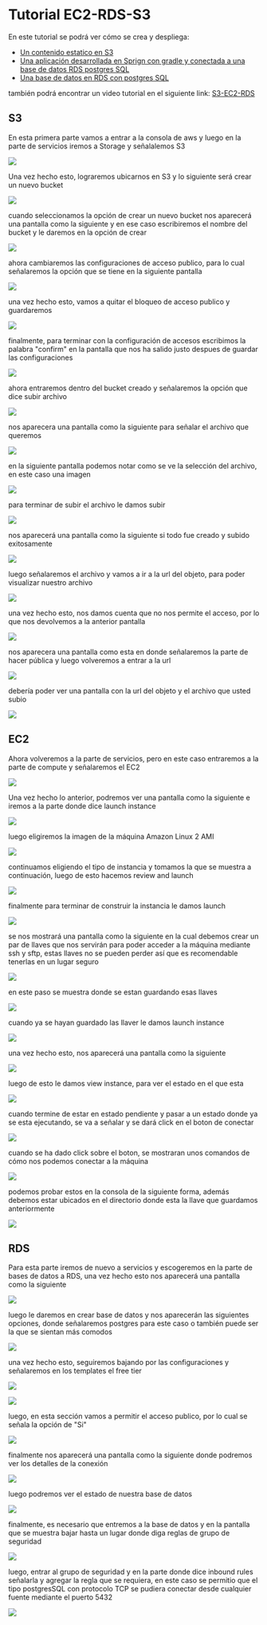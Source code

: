 # Tutorial EC2-RDS-S3

En este tutorial se podrá ver cómo se crea y despliega:

* [Un contenido estatico en S3](#S3)
* [Una aplicación desarrollada en Sprign con gradle y conectada a una base de datos RDS postgres SQL](#EC2)
* [Una base de datos en RDS con postgres SQL](#RDS)

también podrá encontrar un video tutorial en el siguiente link: [S3-EC2-RDS](https://youtu.be/8AayMFtAGkM)

## S3

En esta primera parte vamos a entrar a la consola de aws y luego en la parte de servicios iremos a Storage y señalalemos S3 

![](https://github.com/anamaria1299/S3-RDS-EC2/blob/master/resources/S3/S3%201.png)

Una vez hecho esto, lograremos ubicarnos en S3 y lo siguiente será crear un nuevo bucket

![](https://github.com/anamaria1299/S3-RDS-EC2/blob/master/resources/S3/S3%202.png)

cuando seleccionamos la opción de crear un nuevo bucket nos aparecerá una pantalla como la siguiente y en ese caso escribiremos el nombre del bucket y le daremos en la opción de crear

![](https://github.com/anamaria1299/S3-RDS-EC2/blob/master/resources/S3/S3%203.png)

ahora cambiaremos las configuraciones de acceso publico, para lo cual señalaremos la opción que se tiene en la siguiente pantalla

![](https://github.com/anamaria1299/S3-RDS-EC2/blob/master/resources/S3/S3%204.png)

una vez hecho esto, vamos a quitar el bloqueo de acceso publico y guardaremos

![](https://github.com/anamaria1299/S3-RDS-EC2/blob/master/resources/S3/S3%205.png)

finalmente, para terminar con la configuración de accesos escribimos la palabra "confirm" en la pantalla que nos ha salido justo despues de guardar las configuraciones

![](https://github.com/anamaria1299/S3-RDS-EC2/blob/master/resources/S3/S3%206.png)

ahora entraremos dentro del bucket creado y señalaremos la opción que dice subir archivo

![](https://github.com/anamaria1299/S3-RDS-EC2/blob/master/resources/S3/S3%207.png)

nos aparecera una pantalla como la siguiente para señalar el archivo que queremos 

![](https://github.com/anamaria1299/S3-RDS-EC2/blob/master/resources/S3/S3%208.png)

en la siguiente pantalla podemos notar como se ve la selección del archivo, en este caso una imagen

![](https://github.com/anamaria1299/S3-RDS-EC2/blob/master/resources/S3/S3%209.png)

para terminar de subir el archivo le damos subir

![](https://github.com/anamaria1299/S3-RDS-EC2/blob/master/resources/S3/S3%2010.png)

nos aparecerá una pantalla como la siguiente si todo fue creado y subido exitosamente

![](https://github.com/anamaria1299/S3-RDS-EC2/blob/master/resources/S3/S3%2011.png)

luego señalaremos el archivo y vamos a ir a la url del objeto, para poder visualizar nuestro archivo

![](https://github.com/anamaria1299/S3-RDS-EC2/blob/master/resources/S3/S3%2012.png)

una vez hecho esto, nos damos cuenta que no nos permite el acceso, por lo que nos devolvemos a la anterior pantalla

![](https://github.com/anamaria1299/S3-RDS-EC2/blob/master/resources/S3/S3%2013.png)

nos aparecera una pantalla como esta en donde señalaremos la parte de hacer pública y luego volveremos a entrar a la url

![](https://github.com/anamaria1299/S3-RDS-EC2/blob/master/resources/S3/S3%2014.png)

debería poder ver una pantalla con la url del objeto y el archivo que usted subio

![](https://github.com/anamaria1299/S3-RDS-EC2/blob/master/resources/S3/S3%2015.png)

## EC2

Ahora volveremos a la parte de servicios, pero en este caso entraremos a la parte de compute y señalaremos el EC2

![](https://github.com/anamaria1299/S3-RDS-EC2/blob/master/resources/EC2/EC2%201.png)

Una vez hecho lo anterior, podremos ver una pantalla como la siguiente e iremos a la parte donde dice launch instance

![](https://github.com/anamaria1299/S3-RDS-EC2/blob/master/resources/EC2/EC2%202.png)

luego eligiremos la imagen de la máquina Amazon Linux 2 AMI

![](https://github.com/anamaria1299/S3-RDS-EC2/blob/master/resources/EC2/EC2%203.png)

continuamos eligiendo el tipo de instancia y tomamos la que se muestra a continuación, luego de esto hacemos review and launch

![](https://github.com/anamaria1299/S3-RDS-EC2/blob/master/resources/EC2/EC2%204.png)

finalmente para terminar de construir la instancia le damos launch

![](https://github.com/anamaria1299/S3-RDS-EC2/blob/master/resources/EC2/EC2%205.png)

se nos mostrará una pantalla como la siguiente en la cual debemos crear un par de llaves que nos servirán para poder acceder a la máquina mediante ssh y sftp, estas llaves no se pueden perder así que es recomendable tenerlas en un lugar seguro

![](https://github.com/anamaria1299/S3-RDS-EC2/blob/master/resources/EC2/EC2%206.png)

en este paso se muestra donde se estan guardando esas llaves

![](https://github.com/anamaria1299/S3-RDS-EC2/blob/master/resources/EC2/EC2%207.png)

cuando ya se hayan guardado las llaver le damos launch instance

![](https://github.com/anamaria1299/S3-RDS-EC2/blob/master/resources/EC2/EC2%208.png)

una vez hecho esto, nos aparecerá una pantalla como la siguiente

![](https://github.com/anamaria1299/S3-RDS-EC2/blob/master/resources/EC2/EC2%209.png)

luego de esto le damos view instance, para ver el estado en el que esta

![](https://github.com/anamaria1299/S3-RDS-EC2/blob/master/resources/EC2/EC2%2010.png)

cuando termine de estar en estado pendiente y pasar a un estado donde ya se esta ejecutando, se va a señalar y se dará click en el boton de conectar

![](https://github.com/anamaria1299/S3-RDS-EC2/blob/master/resources/EC2/EC2%2011.png)

cuando se ha dado click sobre el boton, se mostraran unos comandos de cómo nos podemos conectar a la máquina

![](https://github.com/anamaria1299/S3-RDS-EC2/blob/master/resources/EC2/EC2%2012.png)

podemos probar estos en la consola de la siguiente forma, además debemos estar ubicados en el directorio donde esta la llave que guardamos anteriormente

![](https://github.com/anamaria1299/S3-RDS-EC2/blob/master/resources/EC2/EC2%2013.png)

## RDS

Para esta parte iremos de nuevo a servicios y escogeremos en la parte de bases de datos a RDS, una vez hecho esto nos aparecerá una pantalla como la siguiente

![](https://github.com/anamaria1299/S3-RDS-EC2/blob/master/resources/RDS/1%20database.png)

luego le daremos en crear base de datos y nos aparecerán las siguientes opciones, donde señalaremos postgres para este caso o también puede ser la que se sientan más comodos

![](https://github.com/anamaria1299/S3-RDS-EC2/blob/master/resources/RDS/2%20database.png)

una vez hecho esto, seguiremos bajando por las configuraciones y señalaremos en los templates el free tier

![](https://github.com/anamaria1299/S3-RDS-EC2/blob/master/resources/RDS/3%20database.png)

![](https://github.com/anamaria1299/S3-RDS-EC2/blob/master/resources/RDS/4%20database.png)

luego, en esta sección vamos a permitir el acceso publico, por lo cual se señala la opción de "Si"

![](https://github.com/anamaria1299/S3-RDS-EC2/blob/master/resources/EC2/EC2%2014.png)

finalmente nos aparecerá una pantalla como la siguiente donde podremos ver los detalles de la conexión

![](https://github.com/anamaria1299/S3-RDS-EC2/blob/master/resources/RDS/5%20database.png)

luego podremos ver el estado de nuestra base de datos

![](https://github.com/anamaria1299/S3-RDS-EC2/blob/master/resources/RDS/6%20database.png)

finalmente, es necesario que entremos a la base de datos y en la pantalla que se muestra bajar hasta un lugar donde diga reglas de grupo de seguridad

![](https://github.com/anamaria1299/S3-RDS-EC2/blob/master/resources/RDS/7%20database.png)

luego, entrar al grupo de seguridad y en la parte donde dice inbound rules señalarla y agregar la regla que se requiera, en este caso se permitio que el tipo postgresSQL con protocolo TCP se pudiera conectar desde cualquier fuente mediante el puerto 5432

![](https://github.com/anamaria1299/S3-RDS-EC2/blob/master/resources/RDS/8%20database.png)
